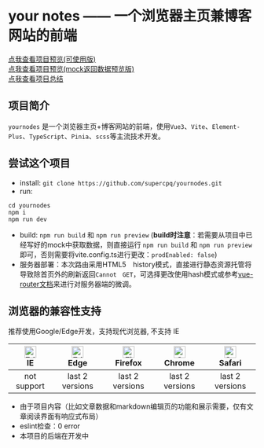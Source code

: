 # your notes —— 一个浏览器主页兼博客网站的前端

[点我查看项目预览(可使用版)](https://supercpq.top/)   <br>
[点我查看项目预览(mock返回数据预览版)](https://www.wxhzny.top/)   <br>
[点我查看项目总结](https://supercpq.top/reading?ar_id=1675782974279)

## 项目简介

`yournodes` 是一个浏览器主页+博客网站的前端，使用`Vue3`、`Vite`、`Element-Plus`、`TypeScript`、`Pinia`、`scss`等主流技术开发。
## 尝试这个项目

- install: `git clone https://github.com/supercpq/yournodes.git`
- run:
```
cd yournodes
npm i
npm run dev
```
- build: `npm run build` 和 `npm run preview`
(**build时注意**：若需要从项目中已经写好的mock中获取数据，则直接运行 `npm run build` 和 `npm run preview`即可，否则需要将vite.config.ts进行更改：`prodEnabled: false`)
- 服务器部署：本次路由采用HTML5　history模式，直接进行静态资源托管将导致除首页外的刷新返回`Cannot　GET`，可选择更改使用hash模式或参考[vue-router文档](https://router.vuejs.org/zh/guide/essentials/history-mode.html)来进行对服务器端的微调。

## 浏览器的兼容性支持
推荐使用Google/Edge开发，支持现代浏览器, 不支持 IE

| [<img src="https://raw.githubusercontent.com/alrra/browser-logos/master/src/edge/edge_48x48.png" alt=" Edge" width="24px" height="24px" />](http://godban.github.io/browsers-support-badges/)</br>IE | [<img src="https://raw.githubusercontent.com/alrra/browser-logos/master/src/edge/edge_48x48.png" alt=" Edge" width="24px" height="24px" />](http://godban.github.io/browsers-support-badges/)</br>Edge | [<img src="https://raw.githubusercontent.com/alrra/browser-logos/master/src/firefox/firefox_48x48.png" alt="Firefox" width="24px" height="24px" />](http://godban.github.io/browsers-support-badges/)</br>Firefox | [<img src="https://raw.githubusercontent.com/alrra/browser-logos/master/src/chrome/chrome_48x48.png" alt="Chrome" width="24px" height="24px" />](http://godban.github.io/browsers-support-badges/)</br>Chrome | [<img src="https://raw.githubusercontent.com/alrra/browser-logos/master/src/safari/safari_48x48.png" alt="Safari" width="24px" height="24px" />](http://godban.github.io/browsers-support-badges/)</br>Safari |
| :------: | :----: | :-----: | :------: | :-----: |
|     not support    |    last 2 versions    |     last 2 versions    |    last 2 versions     |     last 2 versions    |

- 由于项目内容（比如文章数据和markdown编辑页的功能和展示需要，仅有文章阅读界面有响应式布局）
- eslint检查：0 error
- 本项目的后端在开发中
